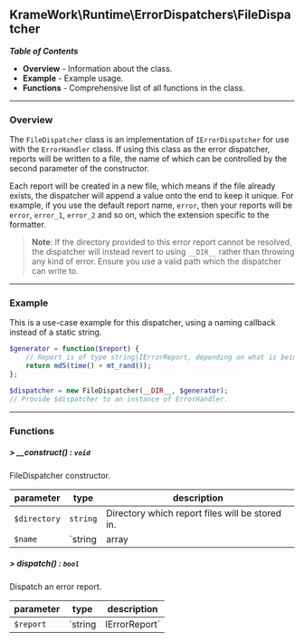 ## KrameWork\Runtime\ErrorDispatchers\FileDispatcher

***Table of Contents***
* **Overview** - Information about the class.
* **Example** - Example usage.
* **Functions** - Comprehensive list of all functions in the class.

___
### Overview
The `FileDispatcher` class is an implementation of `IErrorDispatcher` for use with the `ErrorHandler` class. If using this class as the error dispatcher, reports will be written to a file, the name of which can be controlled by the second parameter of the constructor.

Each report will be created in a new file, which means if the file already exists, the dispatcher will append a value onto the end to keep it unique. For example, if you use the default report name, `error`, then your reports will be `error`, `error_1`, `error_2` and so on, which the extension specific to the formatter.

> **Note**: If the directory provided to this error report cannot be resolved, the dispatcher will instead revert to using `__DIR__` rather than throwing any kind of error. Ensure you use a valid path which the dispatcher can write to.

___
### Example
This is a use-case example for this dispatcher, using a naming callback instead of a static string.
```php
$generator = function($report) {
    // Report is of type string|IErrorReport, depending on what is being dispatched.
    return md5(time() + mt_rand());
};

$dispatcher = new FileDispatcher(__DIR__, $generator);
// Provide $dispatcher to an instance of ErrorHandler.
```
___
### Functions
##### > __construct() : `void`
FileDispatcher constructor.

parameter | type | description
--- | --- |---
`$directory` | `string` | Directory which report files will be stored in.
`$name` | `string|array|callable` | File-name or callable naming function.

##### > dispatch() : `bool`
Dispatch an error report.

parameter | type | description
--- | --- | ---
`$report` | `string|IErrorReport` | Report to dispatch.